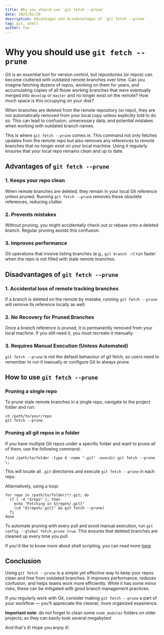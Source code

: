 ```yaml
---
title: Why you should use `git fetch --prune`
date: 2025/02/20
description: Advantages and disadvantages of `git fetch --prune`
tag: git, shell
author: You
---
```


# Why you should use `git fetch --prune`

Git is an essential tool for version control, but repositories (or repos) can become cluttered with outdated remote branches over time. Can you imagine fetching dozens of repos, working on them for years, and accumulating copies of all those working branches that were eventually merged into `develop` or `master` and no longer exist on the remote? How much space is this occupying on your disk?

When branches are deleted from the remote repository (or repo), they are not automatically removed from your local copy unless explicitly told to do so. This can lead to confusion, unnecessary data, and potential mistakes when working with outdated branch names.

This is where `git fetch --prune` comes in. This command not only fetches updates from the remote repo but also removes any references to remote branches that no longer exist on your local machine. Using it regularly ensures that your local repo remains clean and up to date.

## Advantages of `git fetch --prune`

### 1. Keeps your repo clean

When remote branches are deleted, they remain in your local Git reference unless pruned. Running `git fetch --prune` removes these obsolete references, reducing clutter.

### 2. Prevents mistakes

Without pruning, you might accidentally check out or rebase onto a deleted branch. Regular pruning avoids this confusion.

### 3. Improves performance

Git operations that involve listing branches (e.g., `git branch -r`) run faster when the repo is not filled with stale remote branches.

## Disadvantages of `git fetch --prune`

### 1. Accidental loss of remote tracking branches

If a branch is deleted on the remote by mistake, running `git fetch --prune` will remove its reference locally as well.

### 2. No Recovery for Pruned Branches

Once a branch reference is pruned, it is permanently removed from your local machine. If you still need it, you must recreate it manually.

### 3. Requires Manual Execution (Unless Automated)

`git fetch --prune` is not the default behaviour of git fetch, so users need to remember to run it manually or configure Git to always prune.

## How to use `git fetch --prune`

### Pruning a single repo

To prune stale remote branches in a single repo, navigate to the project folder and run:

```
cd /path/to/your/repo
git fetch --prune
```

### Pruning all git repos in a folder

If you have multiple Git repos under a specific folder and want to prune all of them, use the following command:

```
find /path/to/folder -type d -name ".git" -execdir git fetch --prune \;
```

This will locate all `.git` directories and execute `git fetch --prune` in each repo.

Alternatively, using a loop:

```
for repo in /path/to/folder/*/.git; do
  if [ -d "$repo" ]; then
    echo "Fetching in ${repo%/.git}"
    (cd "${repo%/.git}" && git fetch --prune)
  fi
done
```

To automate pruning with every pull and avoid manual execution, run `git config --global fetch.prune true`. This ensures that deleted branches are cleaned up every time you pull.

If you'd like to know more about shell scripting, you can read more [here](/posts/shell-scripting-basics)

## Conclusion

Using `git fetch --prune` is a simple yet effective way to keep your repos clean and free from outdated branches. It improves performance, reduces confusion, and helps teams work more efficiently. While it has some minor risks, these can be mitigated with good branch management practices.

If you regularly work with Git, consider making `git fetch --prune` a part of your workflow — you’ll appreciate the cleaner, more organized experience.

**Important note**: do not forget to clean some `node_modules` folders on older projects, as they can easily took several megabytes!

And that's it! Hope you enjoy it!
